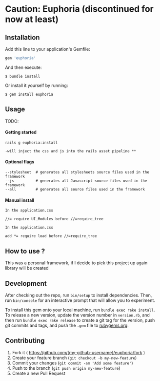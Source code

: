 
# Caution: Euphoria (discontinued for now at least)


## Installation

Add this line to your application's Gemfile:

```ruby 
gem 'euphoria'

```

And then execute:

    $ bundle install

Or install it yourself by running:

    $ gem install euphoria

## Usage

TODO: 

#### Getting started

    rails g euphoria:install 
    
    -will inject the css and js into the rails asset pipeline **
    
#### Optional flags 
    
    --stylesheet  # generates all stylesheets source files used in the framework
    --js          # generates all Javascript source files used in the framework
    --all         # generates all source files used in the framework

#### Manual install
    In the application.css 
    
    //= require UI_Modules before //=require_tree	
    
    In the application.css 		
    
 	add *= require load before //=require_tree

## How to use ? 

This was a personal framework, if I decide to pick this project up again library will be created

## Development

After checking out the repo, run `bin/setup` to install dependencies. Then, run `bin/console` for an interactive prompt that will allow you to experiment.

To install this gem onto your local machine, run `bundle exec rake install`. To release a new version, update the version number in `version.rb`, and then run `bundle exec rake release` to create a git tag for the version, push git commits and tags, and push the `.gem` file to [rubygems.org](https://rubygems.org).

## Contributing

1. Fork it ( https://github.com/[my-github-username]/euphoria/fork )
2. Create your feature branch (`git checkout -b my-new-feature`)
3. Commit your changes (`git commit -am 'Add some feature'`)
4. Push to the branch (`git push origin my-new-feature`)
5. Create a new Pull Request

